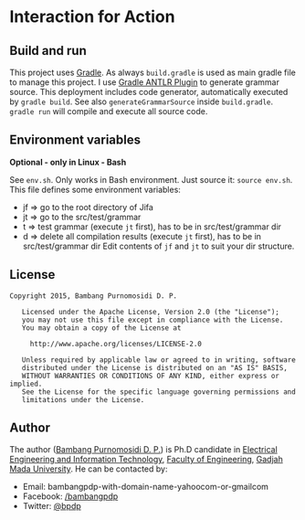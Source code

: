 # Interaction for Action

## Build and run

This project uses [Gradle](http://www.gradle.org). As always `build.gradle` is used as main gradle file to manage this project. I use [Gradle ANTLR Plugin](https://docs.gradle.org/current/userguide/antlr_plugin.html) to generate grammar source. This deployment includes code generator, automatically executed by ``gradle build``. See also ``generateGrammarSource`` inside ``build.gradle``. `gradle run` will compile and execute all source code.

## Environment variables

**Optional - only in Linux - Bash**

See ``env.sh``. Only works in Bash environment. Just source it: ``source env.sh``. This file defines some environment variables:
* jf => go to the root directory of Jifa
* jt => go to the src/test/grammar
* t => test grammar (execute ``jt`` first), has to be in src/test/grammar dir
* d => delete all compilation results (execute ``jt`` first), has to be in src/test/grammar dir
Edit contents of ``jf`` and ``jt`` to suit your dir structure.

## License

~~~
Copyright 2015, Bambang Purnomosidi D. P.

   Licensed under the Apache License, Version 2.0 (the "License");
   you may not use this file except in compliance with the License.
   You may obtain a copy of the License at

     http://www.apache.org/licenses/LICENSE-2.0

   Unless required by applicable law or agreed to in writing, software
   distributed under the License is distributed on an "AS IS" BASIS,
   WITHOUT WARRANTIES OR CONDITIONS OF ANY KIND, either express or implied.
   See the License for the specific language governing permissions and
   limitations under the License.
~~~

## Author

The author ([Bambang Purnomosidi D. P.](http://bpdp.name)) is Ph.D candidate in [Electrical Engineering and Information Technology](http://pasca.te.ugm.ac.id), [Faculty of Engineering](http://www.fakultas-teknik.ugm.ac.id), [Gadjah Mada University](http://www.ugm.ac.id). He can be contacted by:
* Email: bambangpdp-with-domain-name-yahoocom-or-gmailcom
* Facebook: [/bambangpdp](http://www.facebook.com/bambangpdp)
* Twitter: [@bpdp](http://twitter.com/bpdp)
